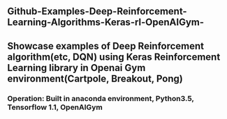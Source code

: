 ## Github-Examples-Deep-Reinforcement-Learning-Algorithms-Keras-rl-OpenAIGym-
## Showcase examples of Deep Reinforcement algorithm(etc, DQN) using Keras Reinforcement Learning library in Openai Gym environment(Cartpole, Breakout, Pong)
### Operation: Built in anaconda environment, Python3.5, Tensorflow 1.1, OpenAIGym 
